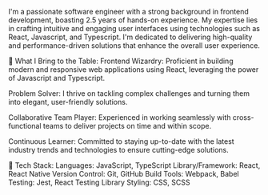I'm a passionate software engineer with a strong background in frontend development, boasting 2.5 years of hands-on experience. My expertise lies in crafting intuitive and engaging user interfaces using technologies such as React, Javascript, and Typescript. I'm dedicated to delivering high-quality and performance-driven solutions that enhance the overall user experience.

🚀 What I Bring to the Table:
Frontend Wizardry: Proficient in building modern and responsive web applications using React, leveraging the power of Javascript and Typescript.

Problem Solver: I thrive on tackling complex challenges and turning them into elegant, user-friendly solutions.

Collaborative Team Player: Experienced in working seamlessly with cross-functional teams to deliver projects on time and within scope.

Continuous Learner: Committed to staying up-to-date with the latest industry trends and technologies to ensure cutting-edge solutions.

🔧 Tech Stack:
Languages: JavaScript, TypeScript
Library/Framework: React, React Native
Version Control: Git, GitHub
Build Tools: Webpack, Babel
Testing: Jest, React Testing Library
Styling: CSS, SCSS

